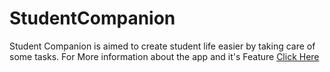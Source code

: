 # StudentCompanion
Student Companion is aimed to create student life easier by taking care of some tasks.
For More information about the app and it's Feature [Click Here](https://github.com/PranavVyas/StudentCompanion/wiki)
